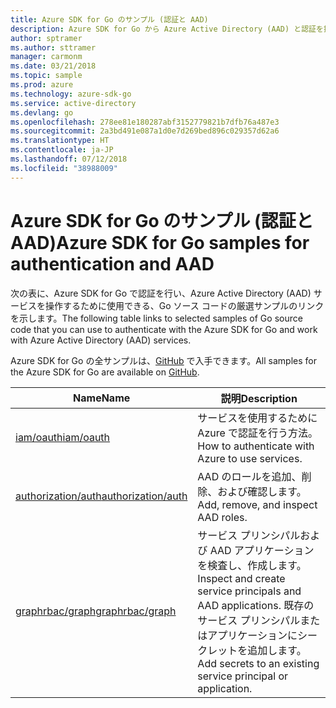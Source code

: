 ```yaml
---
title: Azure SDK for Go のサンプル (認証と AAD)
description: Azure SDK for Go から Azure Active Directory (AAD) と認証を操作するための厳選されたサンプルです。
author: sptramer
ms.author: sttramer
manager: carmonm
ms.date: 03/21/2018
ms.topic: sample
ms.prod: azure
ms.technology: azure-sdk-go
ms.service: active-directory
ms.devlang: go
ms.openlocfilehash: 278ee81e180287abf3152779821b7dfb76a487e3
ms.sourcegitcommit: 2a3bd491e087a1d0e7d269bed896c029357d62a6
ms.translationtype: HT
ms.contentlocale: ja-JP
ms.lasthandoff: 07/12/2018
ms.locfileid: "38988009"
---
```

# <a name="azure-sdk-for-go-samples-for-authentication-and-aad"></a><span data-ttu-id="adc81-103">Azure SDK for Go のサンプル (認証と AAD)</span><span class="sxs-lookup"><span data-stu-id="adc81-103">Azure SDK for Go samples for authentication and AAD</span></span>

<span data-ttu-id="adc81-104">次の表に、Azure SDK for Go で認証を行い、Azure Active Directory (AAD) サービスを操作するために使用できる、Go ソース コードの厳選サンプルのリンクを示します。</span><span class="sxs-lookup"><span data-stu-id="adc81-104">The following table links to selected samples of Go source code that you can use to authenticate with the Azure SDK for Go and work with Azure Active Directory (AAD) services.</span></span>

<span data-ttu-id="adc81-105">Azure SDK for Go の全サンプルは、[GitHub](https://github.com/Azure-Samples/azure-sdk-for-go-samples) で入手できます。</span><span class="sxs-lookup"><span data-stu-id="adc81-105">All samples for the Azure SDK for Go are available on [GitHub](https://github.com/Azure-Samples/azure-sdk-for-go-samples).</span></span>

| <span data-ttu-id="adc81-106">Name</span><span class="sxs-lookup"><span data-stu-id="adc81-106">Name</span></span> | <span data-ttu-id="adc81-107">説明</span><span class="sxs-lookup"><span data-stu-id="adc81-107">Description</span></span> |
|------|-------------|
| [<span data-ttu-id="adc81-108">iam/oauth</span><span class="sxs-lookup"><span data-stu-id="adc81-108">iam/oauth</span></span>](https://github.com/Azure-Samples/azure-sdk-for-go-samples/blob/master/iam/oauth.go) | <span data-ttu-id="adc81-109">サービスを使用するために Azure で認証を行う方法。</span><span class="sxs-lookup"><span data-stu-id="adc81-109">How to authenticate with Azure to use services.</span></span> |
| [<span data-ttu-id="adc81-110">authorization/auth</span><span class="sxs-lookup"><span data-stu-id="adc81-110">authorization/auth</span></span>](https://github.com/Azure-Samples/azure-sdk-for-go-samples/blob/master/authorization/auth.go) | <span data-ttu-id="adc81-111">AAD のロールを追加、削除、および確認します。</span><span class="sxs-lookup"><span data-stu-id="adc81-111">Add, remove, and inspect AAD roles.</span></span> |
| [<span data-ttu-id="adc81-112">graphrbac/graph</span><span class="sxs-lookup"><span data-stu-id="adc81-112">graphrbac/graph</span></span>](https://github.com/Azure-Samples/azure-sdk-for-go-samples/blob/master/graphrbac/graph.go) | <span data-ttu-id="adc81-113">サービス プリンシパルおよび AAD アプリケーションを検査し、作成します。</span><span class="sxs-lookup"><span data-stu-id="adc81-113">Inspect and create service principals and AAD applications.</span></span> <span data-ttu-id="adc81-114">既存のサービス プリンシパルまたはアプリケーションにシークレットを追加します。</span><span class="sxs-lookup"><span data-stu-id="adc81-114">Add secrets to an existing service principal or application.</span></span> |

